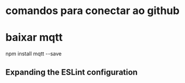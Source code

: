 # comandos para conectar ao github


# baixar mqtt 
npm install mqtt --save



## Expanding the ESLint configuration

